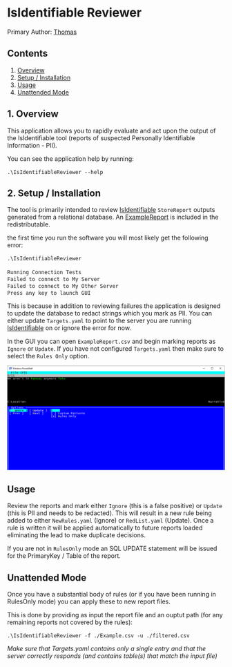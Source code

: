 ﻿# IsIdentifiable Reviewer

Primary Author: [Thomas](https://github.com/tznind)

## Contents
 1. [Overview](#1-overview)
 2. [Setup / Installation](#2-setup--installation)
 3. [Usage](#usage)
 4. [Unattended Mode](#unattended-mode)

## 1. Overview

This application allows you to rapidly evaluate and act upon the output of the IsIdentifiable tool (reports of suspected Personally Identifiable Information - PII).

You can see the application help by running:

```
.\IsIdentifiableReviewer --help
```

## 2. Setup / Installation

The tool is primarily intended to review [IsIdentifiable] `StoreReport` outputs generated from a relational database.  An [ExampleReport](./ExampleReport.csv) is included in the redistributable.

the first time you run the software you will most likely get the following error:
```
.\IsIdentifiableReviewer

Running Connection Tests
Failed to connect to My Server
Failed to connect to My Other Server
Press any key to launch GUI
```

This is because in addition to reviewing failures the application is designed to update the database to redact strings which you mark as PII.  You can either update `Targets.yaml` to point to the server you are running [IsIdentifiable] on or ignore the error for now.

In the GUI you can open `ExampleReport.csv` and begin marking reports as `Ignore` or `Update`.  If you have not configured `Targets.yaml` then make sure to select the `Rules Only` option.

![Screenshot](./Screenshot1.png)

## Usage

Review the reports and mark either `Ignore` (this is a false positive) or `Update` (this is PII and needs to be redacted).  This will result in a new rule being added to either `NewRules.yaml` (Ignore) or `RedList.yaml` (Update).  Once  a rule is written it will be applied automatically to future reports loaded eliminating the lead to make duplicate decisions.

If you are not in `RulesOnly` mode an SQL UPDATE statement will be issued for the PrimaryKey / Table of the report.

## Unattended Mode

Once you have a substantial body of rules (or if you have been running in RulesOnly mode) you can apply these to new report files.

This is done by providing as input the report file and an ouptut path (for any remaining reports not covered by the rules):

```
.\IsIdentifiableReviewer -f ./Example.csv -u ./filtered.csv
```
_Make sure that Targets.yaml contains only a single entry and that the server correctly responds (and contains table(s) that match the input file)_

[IsIdentifiable]: ../../microservices/Microservices.IsIdentifiable/README.md